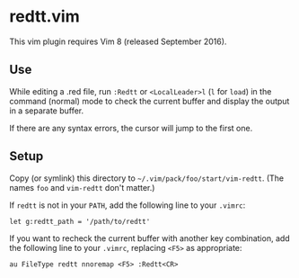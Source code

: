 # redtt.vim

This vim plugin requires Vim 8 (released September 2016).

## Use

While editing a .red file, run `:Redtt` or `<LocalLeader>l` (`l` for `load`) in
the command (normal) mode to check the current buffer and display the output in
a separate buffer.

If there are any syntax errors, the cursor will jump to the first one.

## Setup

Copy (or symlink) this directory to `~/.vim/pack/foo/start/vim-redtt`. (The
names `foo` and `vim-redtt` don't matter.)

If `redtt` is not in your `PATH`, add the following line to your `.vimrc`:

    let g:redtt_path = '/path/to/redtt'

If you want to recheck the current buffer with another key combination, add the
following line to your `.vimrc`, replacing `<F5>` as appropriate:

    au FileType redtt nnoremap <F5> :Redtt<CR>
